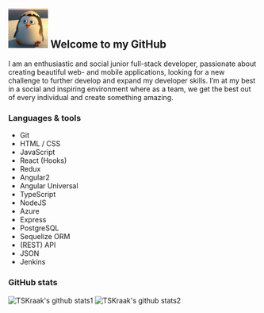 ## <img src="https://github.com/TSKraak/TSKraak/blob/main/hello.gif" alt="hello" width="80" height="auto" style="border-radius:100" /> Welcome to my GitHub 

I am an enthusiastic and social junior full-stack developer, passionate about creating beautiful web- and mobile applications, looking for a new challenge to further develop and expand my developer skills.
I’m at my best in a social and inspiring environment where as a team, we get the best out of every individual and create something amazing.

### Languages & tools
- Git
- HTML / CSS
- JavaScript
- React (Hooks)
- Redux
- Angular2
- Angular Universal
- TypeScript
- NodeJS
- Azure
- Express
- PostgreSQL
- Sequelize ORM
- (REST) API
- JSON
- Jenkins

### GitHub stats

<img align="center" src="https://github-readme-stats.vercel.app/api?username=TSKraak&show_icons=true&include_all_commits=true" alt="TSKraak's github stats1" />        <img align="center" src="https://github-readme-stats.vercel.app/api/top-langs/?username=TSKraak&layout=compact" alt="TSKraak's github stats2" />
